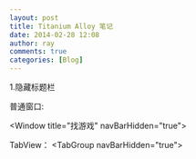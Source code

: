 ```yaml
---
layout: post
title: Titanium Alloy 笔记
date: 2014-02-28 12:08
author: ray
comments: true
categories: [Blog]
---
```

1.隐藏标题栏

普通窗口:

&lt;Window title="找游戏" navBarHidden="true"&gt;

TabView：
&lt;TabGroup navBarHidden="true"&gt;
